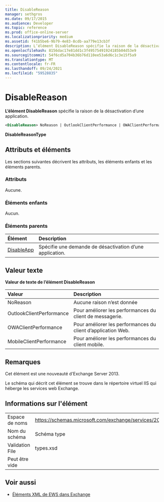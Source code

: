 ```yaml
---
title: DisableReason
manager: sethgros
ms.date: 09/17/2015
ms.audience: Developer
ms.topic: reference
ms.prod: office-online-server
ms.localizationpriority: medium
ms.assetid: f41b5be6-9b79-4e83-8cdb-aa779e13cb3f
description: L’élément DisableReason spécifie la raison de la désactivation d’une application.
ms.openlocfilehash: 8156dac17e81dd1c3f49575491924185b04d53e9
ms.sourcegitcommit: 54f6cd5a704b36b76d110ee53a6d6c1c3e15f5a9
ms.translationtype: MT
ms.contentlocale: fr-FR
ms.lasthandoff: 09/24/2021
ms.locfileid: "59528835"
---
```

# <a name="disablereason"></a>DisableReason

**L’élément DisableReason** spécifie la raison de la désactivation d’une application. 
  
```XML
<DisableReason> NoReason | OutlookClientPerformance | OWAClientPerformance | MobileClientPerformance </DisableReason>
```

 **DisableReasonType**
## <a name="attributes-and-elements"></a>Attributs et éléments

Les sections suivantes décrivent les attributs, les éléments enfants et les éléments parents.
  
### <a name="attributes"></a>Attributs

Aucune.
  
### <a name="child-elements"></a>Éléments enfants

Aucun.
  
### <a name="parent-elements"></a>Éléments parents

|**Élément**|**Description**|
|:-----|:-----|
|[DisableApp](disableapp.md) <br/> |Spécifie une demande de désactivation d’une application.  <br/> |
   
## <a name="text-value"></a>Valeur texte

**Valeur de texte de l’élément DisableReason**

|**Valeur**|**Description**|
|:-----|:-----|
|NoReason  <br/> |Aucune raison n’est donnée  <br/> |
|OutlookClientPerformance  <br/> |Pour améliorer les performances du client de messagerie.  <br/> |
|OWAClientPerformance  <br/> |Pour améliorer les performances du client d’application Web.  <br/> |
|MobileClientPerformance  <br/> |Pour améliorer les performances du client mobile.  <br/> |
   
## <a name="remarks"></a>Remarques

Cet élément est une nouveauté d'Exchange Server 2013.
  
Le schéma qui décrit cet élément se trouve dans le répertoire virtuel IIS qui héberge les services web Exchange.
  
## <a name="element-information"></a>Informations sur l'élément

|||
|:-----|:-----|
|Espace de noms  <br/> |https://schemas.microsoft.com/exchange/services/2006/types  <br/> |
|Nom du schéma  <br/> |Schéma type  <br/> |
|Validation File  <br/> |types.xsd  <br/> |
|Peut être vide  <br/> ||
   
## <a name="see-also"></a>Voir aussi

- [Éléments XML de EWS dans Exchange](ews-xml-elements-in-exchange.md)

